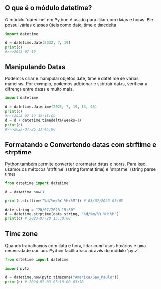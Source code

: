 ## O que é o módulo datetime?
O módulo 'datetime' em Python é usado para lidar com datas e horas. Ele possui
várias classes úteis como date, time e timedelta
```python
import datetime

d = datetime.date(2032, 7, 19)
print(d)
#>>>2023-07-19
```

## Manipulando Datas
Podemos criar e manipular objetos date, time e datetime de várias maneiras.
Por exemplo, podemos adicionar e subtrair datas, verificar a difrença entre
datas e muito mais.
```python
import datetime

d = datetime.daterime(2023, 7, 19, 13, 45)
print(d)
#>>>2023-07-19 13:45:00
d = d + datetime.timedelta(weeks=1)
print(d)
#>>>2023-07-26 13:45:00
```

## Formatando e Convertendo datas com strftime e strptime
Python também permite converter e formatar datas e horas. Para isso, usamos
os métodos 'strftime' (string format time) e 'strptime' (string parse time)
```python
from datetime import datetime

d = datetime.now()

print(d.strftime("%d/%m/%Y %H:%M")) # 03/07/2023 05:05

date_string = "20/07/2023 15:30"
d = datetime.strptime(data_string, "%d/%m/%Y %H:%M")
print(d) # 2023-07-20 15:30:00
```

## Time zone
Quando trabalhamos com data e hora, lidar com fusos horários é uma necessidade comum. Python
facilita isso através do módulo 'pytz'
```python
from datetime import datetime

import pytz

d = datetime.now(pytz.timezone("America/Sao_Paulo"))
print(d) # 2024-07-03 05:10:00-03:00
```